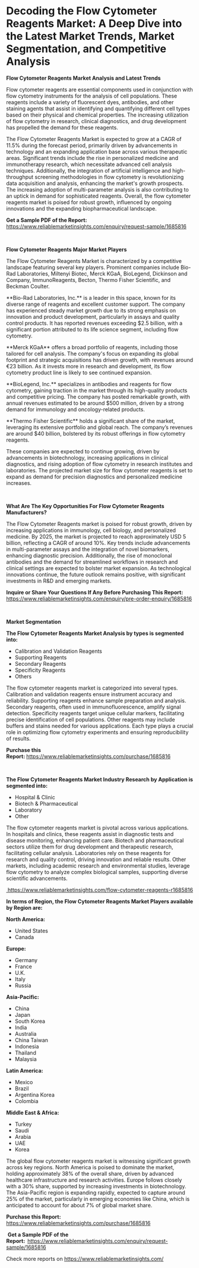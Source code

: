 <p><h1>Decoding the Flow Cytometer Reagents Market: A Deep Dive into the Latest Market Trends, Market Segmentation, and Competitive Analysis</h1></p><p><strong>Flow Cytometer Reagents Market Analysis and Latest Trends</strong></p>
<p><p>Flow cytometer reagents are essential components used in conjunction with flow cytometry instruments for the analysis of cell populations. These reagents include a variety of fluorescent dyes, antibodies, and other staining agents that assist in identifying and quantifying different cell types based on their physical and chemical properties. The increasing utilization of flow cytometry in research, clinical diagnostics, and drug development has propelled the demand for these reagents.</p><p>The Flow Cytometer Reagents Market is expected to grow at a CAGR of 11.5% during the forecast period, primarily driven by advancements in technology and an expanding application base across various therapeutic areas. Significant trends include the rise in personalized medicine and immunotherapy research, which necessitate advanced cell analysis techniques. Additionally, the integration of artificial intelligence and high-throughput screening methodologies in flow cytometry is revolutionizing data acquisition and analysis, enhancing the market's growth prospects. The increasing adoption of multi-parameter analysis is also contributing to an uptick in demand for sophisticated reagents. Overall, the flow cytometer reagents market is poised for robust growth, influenced by ongoing innovations and the expanding biopharmaceutical landscape.</p></p>
<p><strong>Get a Sample PDF of the Report:&nbsp;</strong> <a href="https://www.reliablemarketinsights.com/enquiry/request-sample/1685816?utm_campaign=2231&utm_medium=2&utm_source=Github&utm_content=ia&utm_term=30012025&utm_id=flow-cytometer-reagents">https://www.reliablemarketinsights.com/enquiry/request-sample/1685816</a></p>
<p>&nbsp;</p>
<p><strong>Flow Cytometer Reagents Major Market Players</strong></p>
<p><p>The Flow Cytometer Reagents Market is characterized by a competitive landscape featuring several key players. Prominent companies include Bio-Rad Laboratories, Miltenyi Biotec, Merck KGaA, BioLegend, Dickinson and Company, ImmunoReagents, Becton, Thermo Fisher Scientific, and Beckman Coulter.</p><p>**Bio-Rad Laboratories, Inc.** is a leader in this space, known for its diverse range of reagents and excellent customer support. The company has experienced steady market growth due to its strong emphasis on innovation and product development, particularly in assays and quality control products. It has reported revenues exceeding $2.5 billion, with a significant portion attributed to its life science segment, including flow cytometry.</p><p>**Merck KGaA** offers a broad portfolio of reagents, including those tailored for cell analysis. The company's focus on expanding its global footprint and strategic acquisitions has driven growth, with revenues around €23 billion. As it invests more in research and development, its flow cytometry product line is likely to see continued expansion.</p><p>**BioLegend, Inc.** specializes in antibodies and reagents for flow cytometry, gaining traction in the market through its high-quality products and competitive pricing. The company has posted remarkable growth, with annual revenues estimated to be around $500 million, driven by a strong demand for immunology and oncology-related products.</p><p>**Thermo Fisher Scientific** holds a significant share of the market, leveraging its extensive portfolio and global reach. The company’s revenues are around $40 billion, bolstered by its robust offerings in flow cytometry reagents. </p><p>These companies are expected to continue growing, driven by advancements in biotechnology, increasing applications in clinical diagnostics, and rising adoption of flow cytometry in research institutes and laboratories. The projected market size for flow cytometer reagents is set to expand as demand for precision diagnostics and personalized medicine increases.</p></p>
<p>&nbsp;</p>
<p><strong>What Are The Key Opportunities For Flow Cytometer Reagents Manufacturers?</strong></p>
<p><p>The Flow Cytometer Reagents market is poised for robust growth, driven by increasing applications in immunology, cell biology, and personalized medicine. By 2025, the market is projected to reach approximately USD 5 billion, reflecting a CAGR of around 10%. Key trends include advancements in multi-parameter assays and the integration of novel biomarkers, enhancing diagnostic precision. Additionally, the rise of monoclonal antibodies and the demand for streamlined workflows in research and clinical settings are expected to bolster market expansion. As technological innovations continue, the future outlook remains positive, with significant investments in R&D and emerging markets.</p></p>
<p><strong>Inquire or Share Your Questions If Any Before Purchasing This Report:</strong> <a href="https://www.reliablemarketinsights.com/enquiry/pre-order-enquiry/1685816?utm_campaign=2231&utm_medium=2&utm_source=Github&utm_content=ia&utm_term=30012025&utm_id=flow-cytometer-reagents">https://www.reliablemarketinsights.com/enquiry/pre-order-enquiry/1685816</a></p>
<p>&nbsp;</p>
<p><strong>Market Segmentation</strong></p>
<p><strong>The Flow Cytometer Reagents Market Analysis by types is segmented into:</strong></p>
<p><ul><li>Calibration and Validation Reagents</li><li>Supporting Reagents</li><li>Secondary Reagents</li><li>Specificity Reagents</li><li>Others</li></ul></p>
<p><p>The flow cytometer reagents market is categorized into several types. Calibration and validation reagents ensure instrument accuracy and reliability. Supporting reagents enhance sample preparation and analysis. Secondary reagents, often used in immunofluorescence, amplify signal detection. Specificity reagents target unique cellular markers, facilitating precise identification of cell populations. Other reagents may include buffers and stains needed for various applications. Each type plays a crucial role in optimizing flow cytometry experiments and ensuring reproducibility of results.</p></p>
<p><strong>Purchase this Report:&nbsp;</strong><a href="https://www.reliablemarketinsights.com/purchase/1685816?utm_campaign=2231&utm_medium=2&utm_source=Github&utm_content=ia&utm_term=30012025&utm_id=flow-cytometer-reagents">https://www.reliablemarketinsights.com/purchase/1685816</a></p>
<p>&nbsp;</p>
<p><strong>The Flow Cytometer Reagents Market Industry Research by Application is segmented into:</strong></p>
<p><ul><li>Hospital & Clinic</li><li>Biotech & Pharmaceutical</li><li>Laboratory</li><li>Other</li></ul></p>
<p><p>The flow cytometer reagents market is pivotal across various applications. In hospitals and clinics, these reagents assist in diagnostic tests and disease monitoring, enhancing patient care. Biotech and pharmaceutical sectors utilize them for drug development and therapeutic research, facilitating cellular analysis. Laboratories rely on these reagents for research and quality control, driving innovation and reliable results. Other markets, including academic research and environmental studies, leverage flow cytometry to analyze complex biological samples, supporting diverse scientific advancements.</p></p>
<p><a href="https://www.reliablemarketinsights.com/flow-cytometer-reagents-r1685816?utm_campaign=2231&utm_medium=2&utm_source=Github&utm_content=ia&utm_term=30012025&utm_id=flow-cytometer-reagents">&nbsp;https://www.reliablemarketinsights.com/flow-cytometer-reagents-r1685816</a></p>
<p><strong>In terms of Region, the Flow Cytometer Reagents Market Players available by Region are:</strong></p>
<p>
    <p> <strong> North America: </strong>
        <ul>
            <li>United States</li>
            <li>Canada</li>
        </ul>
        </p> 
    <p> <strong> Europe: </strong>
        <ul>
            <li>Germany</li>
            <li>France</li>
            <li>U.K.</li>
            <li>Italy</li>
            <li>Russia</li>
        </ul>
        </p> 
    <p> <strong> Asia-Pacific: </strong>
        <ul>
            <li>China</li>
            <li>Japan</li>
            <li>South Korea</li>
            <li>India</li>
            <li>Australia</li>
            <li>China Taiwan</li>
            <li>Indonesia</li>
            <li>Thailand</li>
            <li>Malaysia</li>
        </ul>
        </p> 
    <p> <strong> Latin America: </strong>
        <ul>
            <li>Mexico</li>
            <li>Brazil</li>
            <li>Argentina Korea</li>
            <li>Colombia</li>
        </ul>
        </p> 
    <p> <strong> Middle East & Africa: </strong>
        <ul>
            <li>Turkey</li>
            <li>Saudi</li>
            <li>Arabia</li>
            <li>UAE</li>
            <li>Korea</li>
        </ul>
    </p>
    </p>
<p><p>The global flow cytometer reagents market is witnessing significant growth across key regions. North America is poised to dominate the market, holding approximately 38% of the overall share, driven by advanced healthcare infrastructure and research activities. Europe follows closely with a 30% share, supported by increasing investments in biotechnology. The Asia-Pacific region is expanding rapidly, expected to capture around 25% of the market, particularly in emerging economies like China, which is anticipated to account for about 7% of global market share.</p></p>
<p><strong>Purchase this Report: </strong><a href="https://www.reliablemarketinsights.com/purchase/1685816?utm_campaign=2231&utm_medium=2&utm_source=Github&utm_content=ia&utm_term=30012025&utm_id=flow-cytometer-reagents">https://www.reliablemarketinsights.com/purchase/1685816</a></p>
<p>&nbsp;<strong>Get a Sample PDF of the Report:&nbsp;&nbsp;</strong><a href="https://www.reliablemarketinsights.com/enquiry/request-sample/1685816?utm_campaign=2231&utm_medium=2&utm_source=Github&utm_content=ia&utm_term=30012025&utm_id=flow-cytometer-reagents">https://www.reliablemarketinsights.com/enquiry/request-sample/1685816</a></p>
<p><strong></strong></p>
<p>Check more reports on <a href="https://www.reliablemarketinsights.com/?utm_campaign=2231&utm_medium=2&utm_source=Github&utm_content=ia&utm_term=30012025&utm_id=flow-cytometer-reagents">https://www.reliablemarketinsights.com/</a></p>